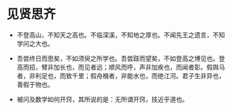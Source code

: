 # 见贤思齐

- 不登高山，不知天之高也。不临深溪，不知地之厚也。不闻先王之遗言，不知学问之大也。

- 吾尝终日而思矣，不如须臾之所学也。吾尝跂而望矣，不如登高之博见也。登高而招，臂非加长也，而见者远；顺风而呼，声非加疾也，而闻者彰。假舆马者，非利足也，而致千里；假舟楫者，非能水也，而绝江河。君子生非异也，善假于物也。

- 被问及数学如何开窍，其所说的是：无所谓开窍，技近乎道也。
